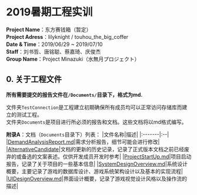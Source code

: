 # 2019暑期工程实训  
**Project Name**：东方赛钱箱（暂定）  
**Project Adress**：lilyknight / touhou_the_big_coffer  
**Date & Time**：2019/06/29 ~ 2019/07/10  
**Staff**：刘书哲、唐铭聪、蔡嘉琦、庆俊杰  
**Group Name**：Project Minazuki（水無月プロジェクト）  

## 0. 关于工程文件

**所有需要提交的报告文件在`/Documents/`目录下，格式为md.**

文件夹`TestConnection`是工程建立初期确保所有成员均可以正常访问存储库而建立的测试工程。  
文件夹`Documents`是项目进行所必须的报告和文档。这些文档将以md格式编写。

**附录A**：文档（`Documents`目录下）列表：
|文件名称|描述|
|:-------|:--|
|[DemandAnalysisReport.md](/Documents/DemandAnalysisReport.md)|需求分析报告，细节可能会进行修改|
|[AlternativeCandidate](/Documents/AlternativeCandidate)|文档的更新的历史记录，记录了正式版本文档之前已经废弃的或备选的文案表述。仅供开发成员开发时参考|
|[ProjectStartUp.md](/Documents/ProjectStartUp.md)|项目启动报告，记录了关于项目的一些基本信息|
|[SystemDesignOverview.md](/Documents/SystemDesignOverview.md)|系统设计概要，主要记录了游戏的数据库设计、游戏系统架构设计以及基本的实现流程|
|[UIDesignOverview.md](/Documents/UIDesignOverview.md)|界面设计概要，记录了游戏视觉设计风格以及操作流的描述|
